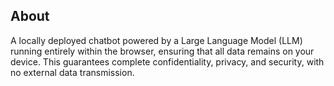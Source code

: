 ## About

A locally deployed chatbot powered by a Large Language Model (LLM) running entirely within the browser, ensuring that all data remains on your device. This guarantees complete confidentiality, privacy, and security, with no external data transmission.


